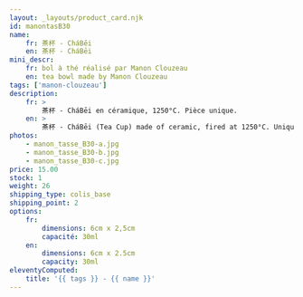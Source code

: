 ```yaml
---
layout: _layouts/product_card.njk
id: manontasB30
name:
    fr: 茶杯 - CháBēi
    en: 茶杯 - CháBēi
mini_descr:
    fr: bol à thé réalisé par Manon Clouzeau
    en: tea bowl made by Manon Clouzeau
tags: ['manon-clouzeau']
description: 
    fr: >
        茶杯 - CháBēi en céramique, 1250°C. Pièce unique.
    en: >
        茶杯 - CháBēi (Tea Cup) made of ceramic, fired at 1250°C. Unique piece.
photos:
    - manon_tasse_B30-a.jpg
    - manon_tasse_B30-b.jpg
    - manon_tasse_B30-c.jpg
price: 15.00
stock: 1
weight: 26
shipping_type: colis_base
shipping_point: 2
options:
    fr:
        dimensions: 6cm x 2,5cm
        capacité: 30ml
    en:
        dimensions: 6cm x 2.5cm
        capacity: 30ml
eleventyComputed:
    title: '{{ tags }} - {{ name }}'
---
```

